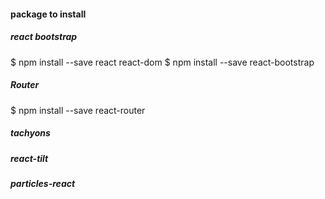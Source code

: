 #### package to install

##### react bootstrap
$ npm install --save react react-dom
$ npm install --save react-bootstrap

<!-- #### progress bar
$ npm install --save react-progressbar.js
https://github.com/kimmobrunfeldt/react-progressbar.js/ -->

<!-- ##### updater
$ npm install immutability-helper -->

##### Router
$ npm install --save react-router


##### tachyons

##### react-tilt

##### particles-react